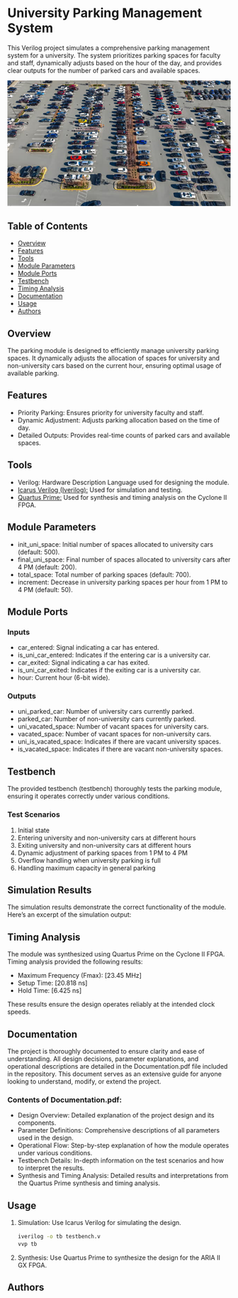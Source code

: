 # University Parking Management System

This Verilog project simulates a comprehensive parking management system for a university. The system prioritizes parking spaces for faculty and staff, dynamically adjusts based on the hour of the day, and provides clear outputs for the number of parked cars and available spaces.

![_parking.jpg](https://raw.githubusercontent.com/amirMahfoozi/Parking-Module-DSD/main/parking.jpg)

## Table of Contents
- [Overview](#overview)
- [Features](#features)
- [Tools](#tools)
- [Module Parameters](#module-parameters)
- [Module Ports](#module-ports)
- [Testbench](#testbench)
- [Timing Analysis](#timing-analysis)
- [Documentation](#documentation)
- [Usage](#usage)
- [Authors](#authors)

## Overview
The parking module is designed to efficiently manage university parking spaces. It dynamically adjusts the allocation of spaces for university and non-university cars based on the current hour, ensuring optimal usage of available parking.

## Features
- Priority Parking: Ensures priority for university faculty and staff.
- Dynamic Adjustment: Adjusts parking allocation based on the time of day.
- Detailed Outputs: Provides real-time counts of parked cars and available spaces.

## Tools
- Verilog: Hardware Description Language used for designing the module.
- [Icarus Verilog (Iverilog):](https://github.com/steveicarus/iverilog) Used for simulation and testing.
- [Quartus Prime:](https://www.intel.de/content/www/de/de/products/details/fpga/development-tools/quartus-prime.html) Used for synthesis and timing analysis on the Cyclone II FPGA.

## Module Parameters
- init_uni_space: Initial number of spaces allocated to university cars (default: 500).
- final_uni_space: Final number of spaces allocated to university cars after 4 PM (default: 200).
- total_space: Total number of parking spaces (default: 700).
- increment: Decrease in university parking spaces per hour from 1 PM to 4 PM (default: 50).

## Module Ports
### Inputs
- car_entered: Signal indicating a car has entered.
- is_uni_car_entered: Indicates if the entering car is a university car.
- car_exited: Signal indicating a car has exited.
- is_uni_car_exited: Indicates if the exiting car is a university car.
- hour: Current hour (6-bit wide).

### Outputs
- uni_parked_car: Number of university cars currently parked.
- parked_car: Number of non-university cars currently parked.
- uni_vacated_space: Number of vacant spaces for university cars.
- vacated_space: Number of vacant spaces for non-university cars.
- uni_is_vacated_space: Indicates if there are vacant university spaces.
- is_vacated_space: Indicates if there are vacant non-university spaces.

## Testbench
The provided testbench (testbench) thoroughly tests the parking module, ensuring it operates correctly under various conditions.

### Test Scenarios
1. Initial state
2. Entering university and non-university cars at different hours
3. Exiting university and non-university cars at different hours
4. Dynamic adjustment of parking spaces from 1 PM to 4 PM
5. Overflow handling when university parking is full
6. Handling maximum capacity in general parking

## Simulation Results
The simulation results demonstrate the correct functionality of the module. Here’s an excerpt of the simulation output:

## Timing Analysis
The module was synthesized using Quartus Prime on the Cyclone II FPGA. Timing analysis provided the following results:

- Maximum Frequency (Fmax): [23.45 MHz]
- Setup Time: [20.818 ns]
- Hold Time: [6.425 ns]

These results ensure the design operates reliably at the intended clock speeds.

## Documentation
The project is thoroughly documented to ensure clarity and ease of understanding. All design decisions, parameter explanations, and operational descriptions are detailed in the Documentation.pdf file included in the repository. This document serves as an extensive guide for anyone looking to understand, modify, or extend the project.
### Contents of Documentation.pdf:
- Design Overview: Detailed explanation of the project design and its components.
- Parameter Definitions: Comprehensive descriptions of all parameters used in the design.
- Operational Flow: Step-by-step explanation of how the module operates under various conditions.
- Testbench Details: In-depth information on the test scenarios and how to interpret the results.
- Synthesis and Timing Analysis: Detailed results and interpretations from the Quartus Prime synthesis and timing analysis.

## Usage
1. Simulation: Use Icarus Verilog for simulating the design.
   ```sh
   iverilog -o tb testbench.v
   vvp tb

2. Synthesis: Use Quartus Prime to synthesize the design for the ARIA II GX FPGA.

## Authors
